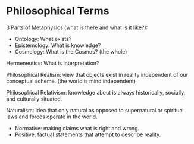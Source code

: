 # Philosophical Terms

3 Parts of Metaphysics (what is there and what is it like?):
* Ontology: What exists?
* Epistemology: What is knowledge?
* Cosmology: What is the Cosmos? (the whole)



Hermeneutics: What is interpretation?

Philosophical Realism: view that objects exist in reality independent of our conceptual scheme. (the world is mind independent)

Philosophical Relativism: knowledge about is always historically, socially, and culturally situated.

Naturalism: idea that only natural as opposed to supernatural or spiritual laws and forces operate in the world.


* Normative: making claims what is right and wrong. 
* Positive: factual statements that attempt to describe reality. 
